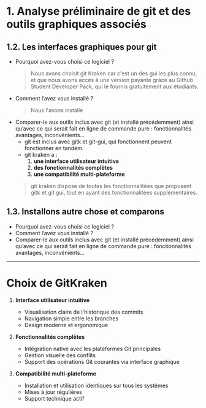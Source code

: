 # 1. Analyse préliminaire de git et des outils graphiques associés
## 1.2. Les interfaces graphiques pour git
- Pourquoi avez-vous choisi ce logiciel ?
  > Nous avons choisit git Kraken car c'est un des gui les plus connu, et que nous avons accès à une version payante grâce au Github Student Developer Pack, qui le fournis gratuitement aux étudiants.
- Comment l’avez vous installé ?
  > Nous l'avons installé 
- Comparer-le aux outils inclus avec git (et installé précédemment) ainsi qu’avec ce qui serait fait
en ligne de commande pure : fonctionnalités avantages, inconvénients…
  - git est inclus avec gitk et git-gui, qui fonctionnent peuvent fonctionner en tandem.  
  - git kraken a :  
    1. **une interface utilisateur intuitive**  
    2. **des fonctionnalités complètes**  
    3. **une compatibilité multi-plateforme**  
  > git kraken dispose de toutes les fonctionnalitées que proposent gitk et git gui, tout en ayant des fonctionnalitées supplémentaires.
## 1.3. Installons autre chose et comparons
- Pourquoi avez-vous choisi ce logiciel ?
- Comment l’avez vous installé ?
- Comparer-le aux outils inclus avec git (et installé précédemment) ainsi qu’avec ce qui serait fait
en ligne de commande pure : fonctionnalités avantages, inconvénients…

---

# Choix de GitKraken

1. **Interface utilisateur intuitive**
   - Visualisation claire de l'historique des commits
   - Navigation simple entre les branches
   - Design moderne et ergonomique

2. **Fonctionnalités complètes**
   - Intégration native avec les plateformes Git principales
   - Gestion visuelle des conflits
   - Support des opérations Git courantes via interface graphique

3. **Compatibilité multi-plateforme**
   - Installation et utilisation identiques sur tous les systèmes
   - Mises à jour régulières
   - Support technique actif

